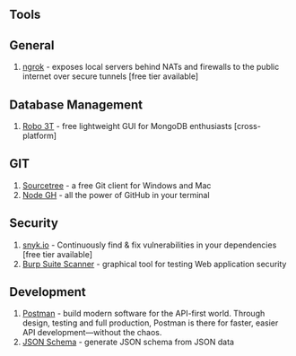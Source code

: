 

## Tools

## General

 1. [ngrok](https://ngrok.com) - exposes local servers behind NATs and firewalls to the public internet over secure tunnels [free tier available]

## Database Management
1. [Robo 3T](https://robomongo.org/) - free lightweight GUI for MongoDB enthusiasts [cross-platform]

## GIT

 1. [Sourcetree](https://www.sourcetreeapp.com/) - a free Git client for Windows and Mac
 2. [Node GH](https://github.com/node-gh/gh) - all the power of GitHub in your terminal

## Security

 1. [snyk.io](https://snyk.io) - Continuously find & fix vulnerabilities in your dependencies [free tier available]
 2. [Burp Suite Scanner](https://portswigger.net/burp) - graphical tool for testing Web application security


## Development
1. [Postman](https://www.getpostman.com/) - build modern software for the API-first world. Through design, testing and full production, Postman is there for faster, easier API development—without the chaos.
2. [JSON Schema](https://jsonschema.net/) - generate JSON schema from JSON data

